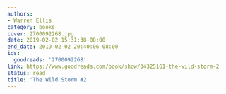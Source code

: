 ```yaml
---
authors:
- Warren Ellis
category: books
cover: 2700092268.jpg
date: 2019-02-02 15:31:38-08:00
end_date: 2019-02-02 20:40:06-08:00
ids:
  goodreads: '2700092268'
link: https://www.goodreads.com/book/show/34325161-the-wild-storm-2
status: read
title: 'The Wild Storm #2'
---
```


